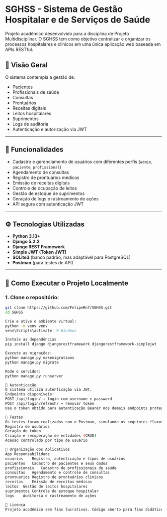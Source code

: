 # SGHSS - Sistema de Gestão Hospitalar e de Serviços de Saúde

Projeto acadêmico desenvolvido para a disciplina de Projeto Multidisciplinar. O SGHSS tem como objetivo centralizar e organizar os processos hospitalares e clínicos em uma única aplicação web baseada em APIs RESTful.

## 🏥 Visão Geral

O sistema contempla a gestão de:
- Pacientes
- Profissionais de saúde
- Consultas
- Prontuários
- Receitas digitais
- Leitos hospitalares
- Suprimentos
- Logs de auditoria
- Autenticação e autorização via JWT

---

## 📌 Funcionalidades

- Cadastro e gerenciamento de usuários com diferentes perfis (`admin`, `paciente`, `profissional`)
- Agendamento de consultas
- Registro de prontuários médicos
- Emissão de receitas digitais
- Controle de ocupação de leitos
- Gestão de estoque de suprimentos
- Geração de logs e rastreamento de ações
- API segura com autenticação JWT

---

## ⚙️ Tecnologias Utilizadas

- **Python 3.13+**
- **Django 5.2.2**
- **Django REST Framework**
- **Simple JWT (Token JWT)**
- **SQLite3** (banco padrão, mas adaptável para PostgreSQL)
- **Postman** (para testes de API)

---

## 🧭 Como Executar o Projeto Localmente

### 1. Clone o repositório:
```bash
git clone https://github.com/FelipeRn7/SGHSS.git
cd SGHSS

Crie e ative o ambiente virtual:
python -m venv venv
venv\Scripts\activate  # Windows

Instale as dependências
pip install django djangorestframework djangorestframework-simplejwt

Execute as migrações:
python manage.py makemigrations
python manage.py migrate

Rode o servidor:
python manage.py runserver

🔐 Autenticação
O sistema utiliza autenticação via JWT.
Endpoints disponíveis:
POST /api/login/ → login com username e password
POST /api/login/refresh/ → renovar token
Use o token obtido para autenticação Bearer nos demais endpoints protegidos.

🧪 Testes
Os testes foram realizados com o Postman, simulando os seguintes fluxos:
Registro de usuários
Geração de token
Criação e recuperação de entidades (CRUD)
Acesso controlado por tipo de usuário

📂 Organização dos Aplicativos
App	Responsabilidade
usuarios	Registro, autenticação e tipos de usuários
pacientes	Cadastro de pacientes e seus dados
profissionais	Cadastro de profissionais de saúde
consultas	Agendamento e controle de consultas
prontuarios	Registro de prontuários clínicos
receitas	Emissão de receitas médicas
leitos	Gestão de leitos hospitalares
suprimentos	Controle de estoque hospitalar
logs	Auditoria e rastreamento de ações

📄 Licença
Projeto acadêmico sem fins lucrativos. Código aberto para fins didáticos.



